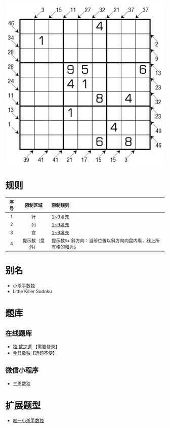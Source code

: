 ![](../../../../images/sudoku/小杀手数独.png)

# 规则

| 序号  |  限制区域   | 限制规则                                 |
|:---:|:-------:|:-------------------------------------|
|  1  |    行    | [1~9填充]                             |
|  2  |    列    | [1~9填充]                             |
|  3  |    宫    | [1~9填充]                             |
|  4  | 提示数（盘外） | 提示数`S`+ 斜方向：当前位置以斜方向向盘内看，线上所有格的和为`S` |

# 别名

- 小杀手数独
- Little Killer Sudoku

# 题库

## 在线题库

- [独·数之道](http://www.sudokufans.org.cn/lx/game.index.php?type=skiller) 【需要登录】
- [今日数独]【选题不便】

## 微信小程序

- 三思数独

# 扩展题型

- [唯一小杀手数独](./唯一小杀手数独.md)

[1~9填充]: ../../../../rules.md#1to9填充

[今日数独]: https://cn.sudoku.today/g-little-killer-sudoku/